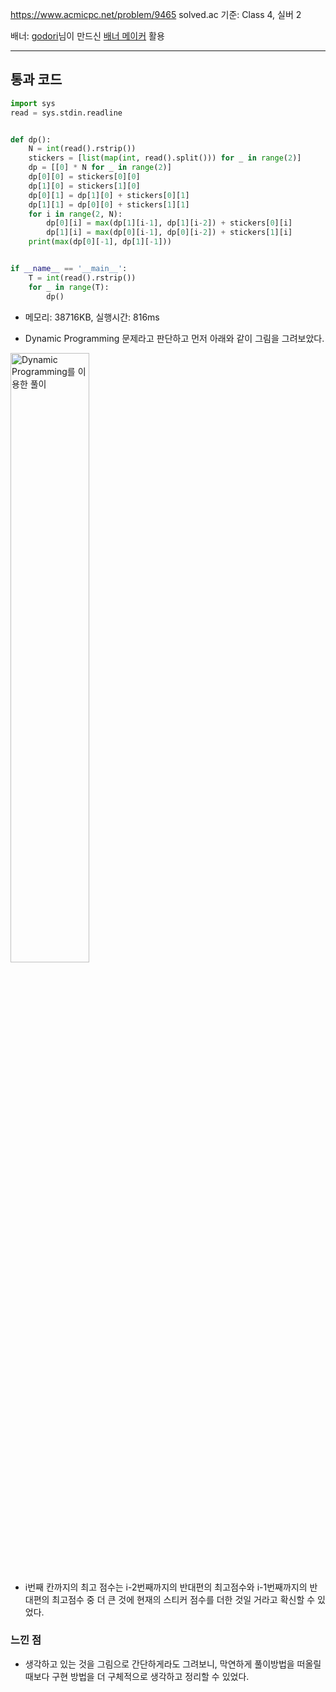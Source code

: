 https://www.acmicpc.net/problem/9465
solved.ac 기준: Class 4, 실버 2

배너: [godori](https://velog.io/@godori)님이 만드신 [배너 메이커](https://velog.io/@godori/banner-maker) 활용

---

## 통과 코드

```python
import sys
read = sys.stdin.readline


def dp():
    N = int(read().rstrip())
    stickers = [list(map(int, read().split())) for _ in range(2)]
    dp = [[0] * N for _ in range(2)]
    dp[0][0] = stickers[0][0]
    dp[1][0] = stickers[1][0]
    dp[0][1] = dp[1][0] + stickers[0][1]
    dp[1][1] = dp[0][0] + stickers[1][1]
    for i in range(2, N):
        dp[0][i] = max(dp[1][i-1], dp[1][i-2]) + stickers[0][i]
        dp[1][i] = max(dp[0][i-1], dp[0][i-2]) + stickers[1][i]
    print(max(dp[0][-1], dp[1][-1]))


if __name__ == '__main__':
    T = int(read().rstrip())
    for _ in range(T):
        dp()
```

- 메모리: 38716KB, 실행시간: 816ms

- Dynamic Programming 문제라고 판단하고 먼저 아래와 같이 그림을 그려보았다.

<img src="https://images.velog.io/images/gndan4/post/d0c4f1f7-4a12-41aa-b691-88e11e926aa6/IMG_2042.jpeg" alt="Dynamic Programming를 이용한 풀이" width="50%">

- i번째 칸까지의 최고 점수는 i-2번째까지의 반대편의 최고점수와 i-1번째까지의 반대편의 최고점수 중 더 큰 것에 현재의 스티커 점수를 더한 것일 거라고 확신할 수 있었다.

### 느낀 점

- 생각하고 있는 것을 그림으로 간단하게라도 그려보니, 막연하게 풀이방법을 떠올릴 때보다 구현 방법을 더 구체적으로 생각하고 정리할 수 있었다.
